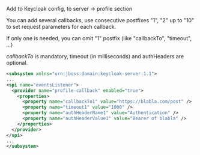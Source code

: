 Add to Keycloak config, to server -> profile section 

You can add several callbacks, use consecutive postfixes "1", "2" up to "10" to set request parameters for each callback.

If only one is needed, you can omit "1" postfix (like "callbackTo", "timeout", ...)

*callbackTo* is mandatory, timeout (in milliseconds) and authHeaders are optional.
```xml
<subsystem xmlns="urn:jboss:domain:keycloak-server:1.1">
...
<spi name="eventsListener">
  <provider name="profile-callback" enabled="true">
    <properties>
      <property name="callbackTo1" value="https://blabla.com/post" />
      <property name="timeout1" value="1000" />
      <property name="authHeaderName1" value="Authentication" />
      <property name="authHeaderValue1" value="Bearer of blabla" />
    </properties>
  </provider>
</spi>
...
</subsystem>
```
